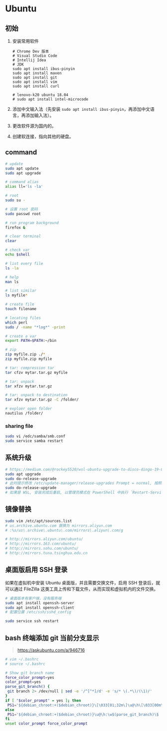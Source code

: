 # Ubuntu

## 初始

1. 安装常用软件

    ```text
    # Chrome Dev 版本
    # Visual Studio Code
    # Intellij Idea
    # JDK
    sudo apt install ibus-pinyin
    sudo apt install maven
    sudo apt install git
    sudo apt install vim
    sudo apt install curl

    # lenovo-k20 ubuntu 18.04
    # sudo apt install intel-microcode
    ```

2. 添加中文输入法（先安装 `sudo apt install ibus-pinyin`，再添加中文语言，再添加输入法）。
3. 更改软件源为国内的。
4. 创建软连接，指向其他的硬盘。

## command

```bash
# update
sudo apt update
sudo apt upgrade

# command alias
alias ll='ls -la'

# root
sudo su -

# 设置 root 密码
sudo passwd root

# run program background
firefox &

# clear terminal
clear

# check var
echo $shell

# list every file
ls -la

# help
man ls

# list similar
ls myfile*

# create file
touch filename

# locating files
which perl
sudo / -name "*log*" -print

# create a var
export PATH=$PATH:~/bin

# zip
zip myfile.zip ./*
zip myfile.zip myfile

# tar: compression tar
tar cfzv mytar.tar.gz myfile

# tar: unpack
tar xfzv mytar.tar.gz

# tar: unpack to destination
tar xfzv mytar.tar.gz -C /folder/

# exploer open folder
nautilus /folder/
```

### sharing file

```bash
sudo vi /edc/samba/smb.conf
sudo service samba restart
```

## 系统升级

```bash
# https://medium.com/@rockey5520/wsl-ubuntu-upgrade-to-disco-dingo-19-04-b4abff20452d
sudo apt upgrade
sudo do-release-upgrade
# 此时提示修改 /etc/update-manager/release-upgrades Prompt = normal, 按照提示修改, 并再次执行
sudo do-release-upgrade
# 如果是 WSL, 安装完成后重启, 以管理员模式在 PowerShell 中执行 `Restart-Service LxssManager`
```

## 镜像替换

```bash
sudo vim /etc/apt/sources.list
# us.archive.ubuntu.com 替换为 mirrors.aliyun.com
# :%s/us\.archive\.ubuntu\.com/mirrors\.aliyun\.com/g

# http://mirrors.aliyun.com/ubuntu/
# http://mirrors.163.com/ubuntu/
# http://mirrors.sohu.com/ubuntu/
# http://mirrors.tuna.tsinghua.edu.cn
```

## 桌面版启用 SSH 登录

如果在虚拟机中安装 Ubuntu 桌面版，并且需要交换文件，启用 SSH 登录后，就可以通过 FileZilla 这类工具上传和下载文件，从而实现和虚拟机内的文件交换。

```bash
# 桌面版本有客户端，没有服务端
sudo apt install openssh-server
sudo apt install openssh-client
# 配置位置 /etc/ssh/sshd_config

sudo service ssh restart
```

## bash 终端添加 git 当前分支显示

> <https://askubuntu.com/a/946716>

```sh
# vim ~/.bashrc
# source ~/.bashrc

# Show git branch name
force_color_prompt=yes
color_prompt=yes
parse_git_branch() {
 git branch 2> /dev/null | sed -e '/^[^*]/d' -e 's/* \(.*\)/(\1)/'
}
if [ "$color_prompt" = yes ]; then
 PS1='${debian_chroot:+($debian_chroot)}\[\033[01;32m\]\u@\h\[\033[00m\]:\[\033[01;34m\]\w\[\033[01;31m\]$(parse_git_branch)\[\033[00m\]\$ '
else
 PS1='${debian_chroot:+($debian_chroot)}\u@\h:\w$(parse_git_branch)\$ '
fi
unset color_prompt force_color_prompt
```
